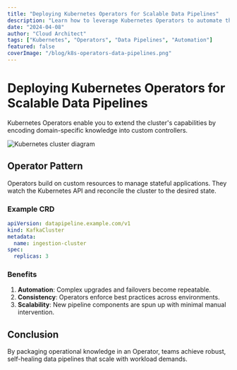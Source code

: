 ```yaml
---
title: "Deploying Kubernetes Operators for Scalable Data Pipelines"
description: "Learn how to leverage Kubernetes Operators to automate the deployment and management of complex data pipeline components."
date: "2024-04-08"
author: "Cloud Architect"
tags: ["Kubernetes", "Operators", "Data Pipelines", "Automation"]
featured: false
coverImage: "/blog/k8s-operators-data-pipelines.png"
---
```


# Deploying Kubernetes Operators for Scalable Data Pipelines

Kubernetes Operators enable you to extend the cluster's capabilities by encoding domain-specific knowledge into custom controllers.

![Kubernetes cluster diagram](/kubernetes-cluster-diagram.png)

## Operator Pattern

Operators build on custom resources to manage stateful applications. They watch the Kubernetes API and reconcile the cluster to the desired state.

### Example CRD

```yaml
apiVersion: datapipeline.example.com/v1
kind: KafkaCluster
metadata:
  name: ingestion-cluster
spec:
  replicas: 3
```

### Benefits

1. **Automation**: Complex upgrades and failovers become repeatable.
2. **Consistency**: Operators enforce best practices across environments.
3. **Scalability**: New pipeline components are spun up with minimal manual intervention.

## Conclusion

By packaging operational knowledge in an Operator, teams achieve robust, self-healing data pipelines that scale with workload demands.
